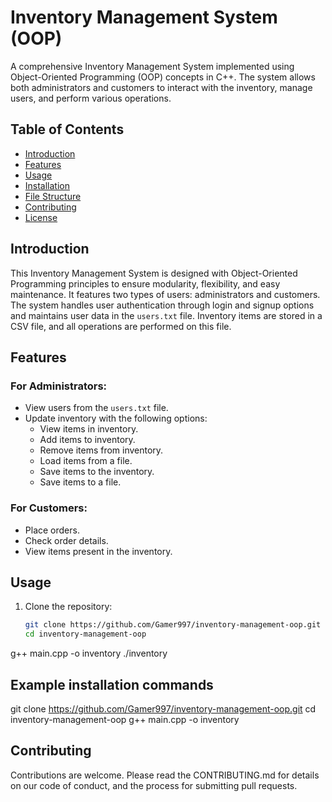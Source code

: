 # Inventory Management System (OOP)

A comprehensive Inventory Management System implemented using Object-Oriented Programming (OOP) concepts in C++. The system allows both administrators and customers to interact with the inventory, manage users, and perform various operations.


## Table of Contents

- [Introduction](#introduction)
- [Features](#features)
- [Usage](#usage)
- [Installation](#installation)
- [File Structure](#file-structure)
- [Contributing](#contributing)
- [License](#license)

## Introduction

This Inventory Management System is designed with Object-Oriented Programming principles to ensure modularity, flexibility, and easy maintenance. It features two types of users: administrators and customers. The system handles user authentication through login and signup options and maintains user data in the `users.txt` file. Inventory items are stored in a CSV file, and all operations are performed on this file.

## Features

### For Administrators:

- View users from the `users.txt` file.
- Update inventory with the following options:
  - View items in inventory.
  - Add items to inventory.
  - Remove items from inventory.
  - Load items from a file.
  - Save items to the inventory.
  - Save items to a file.

### For Customers:

- Place orders.
- Check order details.
- View items present in the inventory.

## Usage

1. Clone the repository:

   ```bash
   git clone https://github.com/Gamer997/inventory-management-oop.git
   cd inventory-management-oop

g++ main.cpp -o inventory
./inventory

## Example installation commands
git clone https://github.com/Gamer997/inventory-management-oop.git
cd inventory-management-oop
g++ main.cpp -o inventory


## Contributing

Contributions are welcome. Please read the CONTRIBUTING.md for details on our code of conduct, and the process for submitting pull requests.



